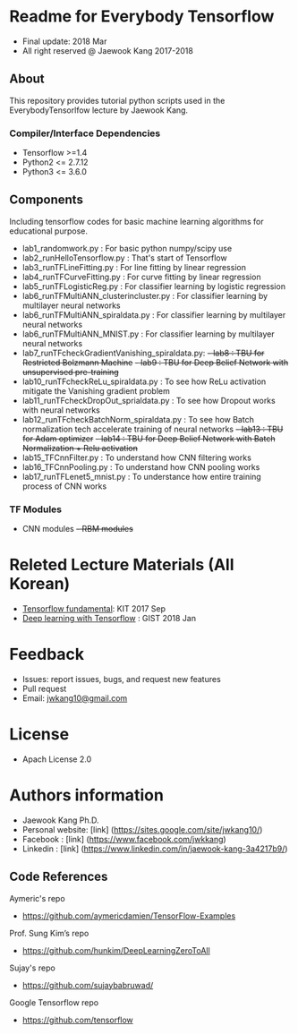 Readme for Everybody Tensorflow  
==================================
- Final update: 2018 Mar 
- All right reserved @ Jaewook Kang 2017-2018


## About
This repository provides tutorial python scripts used in the EverybodyTensorlfow lecture by Jaewook Kang.


### Compiler/Interface Dependencies
- Tensorflow >=1.4
- Python2 <= 2.7.12
- Python3 <= 3.6.0


## Components
Including tensorflow codes for basic machine learning algorithms
for educational purpose.

- lab1_randomwork.py                        : For basic python numpy/scipy use
- lab2_runHelloTensorflow.py                : That's start of Tensorflow
- lab3_runTFLineFitting.py                  : For line fitting  by linear regression
- lab4_runTFCurveFitting.py                 : For curve fitting  by linear regression
- lab5_runTFLogisticReg.py                  : For classifier learning by logistic regression
- lab6_runTFMultiANN_clusterincluster.py    : For classifier learning by multilayer neural networks
- lab6_runTFMultiANN_spiraldata.py          : For classifier learning by multilayer neural networks
- lab6_runTFMultiANN_MNIST.py               : For classifier learning by multilayer neural networks
- lab7_runTFcheckGradientVanishing_spiraldata.py: 
~~- lab8                                    : TBU for Restricted Bolzmann Machine~~
~~- lab9                                    : TBU for Deep Belief Network with unsupervised pre-training~~
- lab10_runTFcheckReLu_spiraldata.py        : To see how ReLu activation mitigate the Vanishing gradient problem
- lab11_runTFcheckDropOut_sprialdata.py     : To see how Dropout works with neural networks
- lab12_runTFcheckBatchNorm_spiraldata.py   : To see how Batch normalization tech accelerate training of neural networks
~~- lab13                                   : TBU for Adam optimizer~~ 
~~- lab14                                   : TBU for Deep Belief Network with Batch Normalization + Relu activation~~
- lab15_TFCnnFilter.py                      : To understand how CNN filtering works 
- lab16_TFCnnPooling.py                     : To understand how CNN pooling works
- lab17_runTFLenet5_mnist.py                : To understance how entire training process of CNN works

### TF Modules
- CNN modules
~~- RBM modules~~

# Releted Lecture Materials (All Korean)
- [Tensorflow fundamental](https://drive.google.com/open?id=0B44EO5r4F3SsazFXWnZnUUxLekU): KIT 2017 Sep
- [Deep learning with Tensorflow](https://drive.google.com/drive/u/1/folders/1Q1GXw_7rwZhxmMTCbJDLaQrkn0l-6k_M) : GIST 2018 Jan


# Feedback 
- Issues: report issues, bugs, and request new features
- Pull request
- Email: jwkang10@gmail.com

# License
- Apach License 2.0


# Authors information 
- Jaewook Kang Ph.D.
- Personal website: [link] (https://sites.google.com/site/jwkang10/)
- Facebook : [link] (https://www.facebook.com/jwkkang)
- Linkedin : [link] (https://www.linkedin.com/in/jaewook-kang-3a4217b9/)


## Code References
Aymeric's repo
- https://github.com/aymericdamien/TensorFlow-Examples

Prof. Sung Kim’s repo
- https://github.com/hunkim/DeepLearningZeroToAll   

Sujay's repo
- https://github.com/sujaybabruwad/

Google Tensorflow repo
- https://github.com/tensorflow